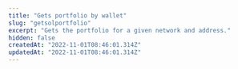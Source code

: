 ```yaml
---
title: "Gets portfolio by wallet"
slug: "getsolportfolio"
excerpt: "Gets the portfolio for a given network and address."
hidden: false
createdAt: "2022-11-01T08:46:01.314Z"
updatedAt: "2022-11-01T08:46:01.314Z"
---
```

